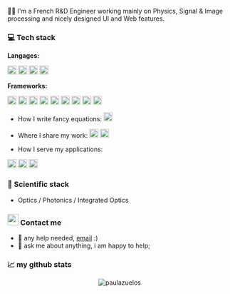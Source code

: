 👨‍🦱 I'm a French R&D Engineer working mainly on Physics, Signal & Image processing and nicely designed UI and Web features.


</details>

### 💻 Tech stack 

**Langages:**

<code><img height="20" src="https://img.shields.io/badge/-Python-3776AB?style=flat-square&logo=Python&logoColor=white"></code>
<code><img height="20" src="https://img.shields.io/badge/-C%2B%2B-00599C?style=flat-square&logo=C%2B%2B&logoColor=white"></code>
<code><img height="20" src="https://camo.githubusercontent.com/b6bb7e896dde004dfccd659f5c28ea8eed32363165f2ac4c34acb1d3a0caf34c/68747470733a2f2f696d672e736869656c64732e696f2f62616467652f432532332d3233393132303f7374796c653d666c61742d737175617265266c6f676f3d632d7368617270266c6f676f436f6c6f723d7768697465"></code>
<code><img height="20" src="https://camo.githubusercontent.com/df0502c80beb74aa002d8db6fd9e38c305e7ac3788c58e5383bb37da6eb4240c/68747470733a2f2f696d672e736869656c64732e696f2f62616467652f4d61746c61622d4641373334333f7374796c653d666f722d7468652d6261646765266c6f676f3d6d6174726978266c6f676f436f6c6f723d7768697465"></code>

**Frameworks:**
    

<code><img height="20" src="https://img.shields.io/badge/-PyTorch-EE4C2C?style=flat-square&logo=PyTorch&logoColor=white"></code>
<code><img height="20" src="https://camo.githubusercontent.com/ded3313717ccd403a7879baba52b83c5f2da691a5208ad08ee20c9990e6003fd/68747470733a2f2f696d672e736869656c64732e696f2f62616467652f5363696b69742532304c6561726e2d626c61636b3f6c6f676f3d7363696b69742d6c6561726e267374796c653d706c6173746963"></code>
<code><img height="20" src="https://img.shields.io/badge/-TensorFlow-FF6F00?style=flat-square&logo=TensorFlow&logoColor=white"></code>
<code><img height="20" src="https://img.shields.io/badge/-NumPy-013243?style=flat-square&logo=NumPy&logoColor=white"></code>
<code><img height="20" src="https://img.shields.io/badge/-OpenCV-5C3EE8?style=flat-square&logo=OpenCV&logoColor=white"></code>
<code><img height="20" src="https://img.shields.io/badge/-pandas-150458?style=flat-square&logo=pandas&logoColor=white"></code>
<code><img height="20" src="https://img.shields.io/badge/-Plotly-3F4F75?style=flat-square&logo=Plotly&logoColor=white"></code>
<code><img height="20" src="https://img.shields.io/badge/-Streamlit-FF4B4B?style=flat-square&logo=Streamlit&logoColor=white"></code>
<code><img height="20" src="https://camo.githubusercontent.com/9f47ab44c8425fb370779a070dee85979d5ec780212db4cc44c203de2ee4c384/68747470733a2f2f696d672e736869656c64732e696f2f62616467652f446a616e676f2d3039324532303f7374796c653d666c61742d737175617265266c6f676f3d446a616e676f266c6f676f436f6c6f723d7768697465"></code>

- How I write fancy equations: 
<code><img height="20" src="https://img.shields.io/badge/-LaTeX-008080?style=flat-square&logo=LaTeX&logoColor=white"></code>
- Where I share my work: 
<code><img height="20" src="https://img.shields.io/badge/-GitHub-181717?style=flat-square&logo=github"></code>
<code><img height="20" src="https://camo.githubusercontent.com/ee0b29c084ed34315ec537382415472aa4018bed793cef8454aa3f1e5bf70a56/68747470733a2f2f696d672e736869656c64732e696f2f62616467652f2d4269746275636b65742d3030353243433f7374796c653d666c6174266c6f676f3d4269746275636b6574266c6f676f436f6c6f723d7768697465"></code>


- How I serve my applications: 

<code><img height="20" src="https://img.shields.io/badge/Container-Docker-2496ED?style=flat-square&logo=Docker&logoColor=white"></code>
<code><img height="20" src="https://img.shields.io/badge/Web-FastAPI-009688?style=flat-square&logo=fastapi&logoColor=white"></code>
<code><img height="20" src="https://img.shields.io/badge/Cloud-AWS-FF9900?style=flat-square&logo=amazon-aws&logoColor=white"></code>


### 🚀 Scientific stack 

- Optics / Photonics / Integrated Optics

### <img src="https://media.giphy.com/media/hvRJCLFzcasrR4ia7z/giphy.gif" width="25px"> Contact me 
   
- 💼 any help needed, [email](mailto:paul.azuelos@hotmail.fr) :)
- 💬 ask me about anything, i am happy to help;

### 📈 my github stats


<p align="center"> <img src="https://github-readme-stats.vercel.app/api?username=paulazuelos&show_icons=true&theme=gotham" alt="paulazuelos" />
 

